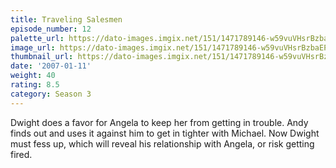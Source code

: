 ```yaml
---
title: Traveling Salesmen
episode_number: 12
palette_url: https://dato-images.imgix.net/151/1471789146-w59vuVHsrBzbaEP30Xm0wbhAiIF.jpg?ixlib=rb-1.1.0&ch=DPR%2CWidth&auto=enhance&palette=json
image_url: https://dato-images.imgix.net/151/1471789146-w59vuVHsrBzbaEP30Xm0wbhAiIF.jpg?ixlib=rb-1.1.0&ch=DPR%2CWidth&auto=compress%2Cformat&w=500
thumbnail_url: https://dato-images.imgix.net/151/1471789146-w59vuVHsrBzbaEP30Xm0wbhAiIF.jpg?ixlib=rb-1.1.0&ch=DPR%2CWidth&auto=enhance&w=500&h=280&fit=crop&fm=jpg
date: '2007-01-11'
weight: 40
rating: 8.5
category: Season 3
---
```


Dwight does a favor for Angela to keep her from getting in trouble. Andy finds out and uses it against him to get in tighter with Michael. Now Dwight must fess up, which will reveal his relationship with Angela, or risk getting fired.